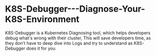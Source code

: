 # K8S-Debugger---Diagnose-Your-K8S-Environment
K8S-Debugger is a Kubernetes Diagnosing tool, which helps developers debug what's wrong with their cluster, This will save developers time, as they don't have to deep dive into Logs and try to understand as K8S-Debugger does it for you 
